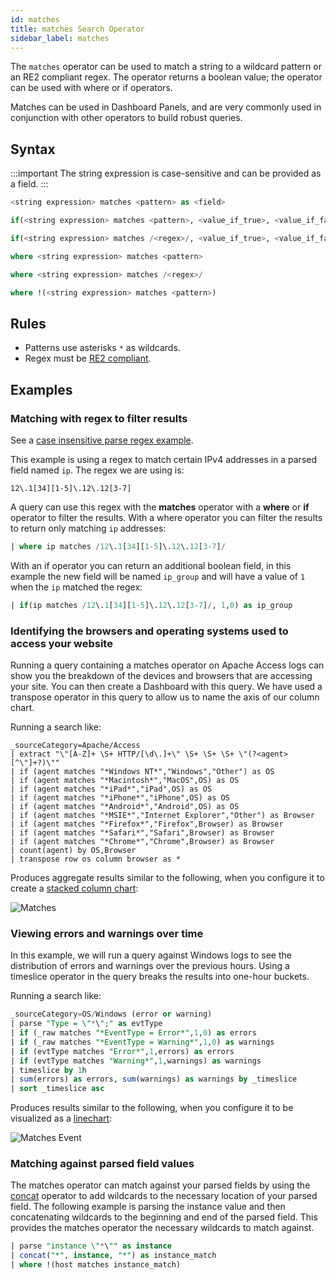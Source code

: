 ```yaml
---
id: matches
title: matches Search Operator
sidebar_label: matches
---
```


The `matches` operator can be used to match a string to a wildcard pattern or an RE2 compliant regex. The operator returns a boolean value; the operator can be used with where or if operators.

Matches can be used in Dashboard Panels, and are very commonly used in conjunction with other operators to build robust queries.

## Syntax

:::important
The string expression is case-sensitive and can be provided as a field.
:::

```sql
<string expression> matches <pattern> as <field>
```

```sql
if(<string expression> matches <pattern>, <value_if_true>, <value_if_false>) as <field>
```

```sql
if(<string expression> matches /<regex>/, <value_if_true>, <value_if_false>) as <field>
```

```sql
where <string expression> matches <pattern>
```

```sql
where <string expression> matches /<regex>/
```

```sql
where !(<string expression> matches <pattern>)
```

## Rules

* Patterns use asterisks `*` as wildcards.
* Regex must be [RE2 compliant](https://github.com/google/re2/wiki/Syntax).

## Examples

### Matching with regex to filter results

See a [case insensitive parse regex example](../parse-operators/parse-variable-patterns-using-regex.md).

This example is using a regex to match certain IPv4 addresses in a parsed field named `ip`. The regex we are using is:

`12\.1[34][1-5]\.12\.12[3-7]`

A query can use this regex with the **matches** operator with a **where** or **if** operator to filter the results. With a where operator you can filter the results to return only matching `ip` addresses:

```sql
| where ip matches /12\.1[34][1-5]\.12\.12[3-7]/
```

With an if operator you can return an additional boolean field, in this example the new field will be named `ip_group` and will have a value of `1` when the `ip` matched the regex:

```sql
| if(ip matches /12\.1[34][1-5]\.12\.12[3-7]/, 1,0) as ip_group
```

### Identifying the browsers and operating systems used to access your website

Running a query containing a matches operator on Apache Access logs can show you the breakdown of the devices and browsers that are accessing your site. You can then create a Dashboard with this query. We have used a transpose operator in this query to allow us to name the axis of our column chart.

Running a search like:

```
_sourceCategory=Apache/Access
| extract "\"[A-Z]+ \S+ HTTP/[\d\.]+\" \S+ \S+ \S+ \"(?<agent>[^\"]+?)\""
| if (agent matches "*Windows NT*","Windows","Other") as OS
| if (agent matches "*Macintosh*","MacOS",OS) as OS
| if (agent matches "*iPad*","iPad",OS) as OS
| if (agent matches "*iPhone*","iPhone",OS) as OS
| if (agent matches "*Android*","Android",OS) as OS
| if (agent matches "*MSIE*","Internet Explorer","Other") as Browser
| if (agent matches "*Firefox*","Firefox",Browser) as Browser
| if (agent matches "*Safari*","Safari",Browser) as Browser
| if (agent matches "*Chrome*","Chrome",Browser) as Browser
| count(agent) by OS,Browser
| transpose row os column browser as *
```

Produces aggregate results similar to the following, when you configure it to create a [stacked column chart](/docs/dashboards/panels/column-charts):

![Matches](/img/search/searchquerylanguage/search-operators/matches.png)

### Viewing errors and warnings over time

In this example, we will run a query against Windows logs to see the distribution of errors and warnings over the previous hours. Using a timeslice operator in the query breaks the results into one-hour buckets.

Running a search like:

```sql
_sourceCategory=OS/Windows (error or warning)
| parse "Type = \"*\";" as evtType
| if (_raw matches "*EventType = Error*",1,0) as errors
| if (_raw matches "*EventType = Warning*",1,0) as warnings
| if (evtType matches "Error*",1,errors) as errors
| if (evtType matches "Warning*",1,warnings) as warnings
| timeslice by 1h
| sum(errors) as errors, sum(warnings) as warnings by _timeslice
| sort _timeslice asc
```

Produces results similar to the following, when you configure it to be visualized as a [linechart](/docs/dashboards/panels/line-charts):

![Matches Event](/img/search/searchquerylanguage/search-operators/Matches_Ex.png)

### Matching against parsed field values

The matches operator can match against your parsed fields by using the [concat](concat.md) operator to add wildcards to the necessary location of your parsed field. The following example is parsing the instance value and then concatenating wildcards to the beginning and end of the parsed field. This provides the matches operator the necessary wildcards to match against.

```sql
| parse "instance \"*\"" as instance
| concat("*", instance, "*") as instance_match
| where !(host matches instance_match)
```
